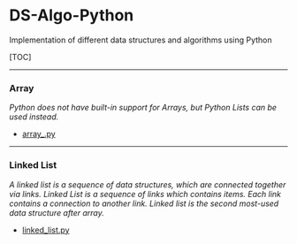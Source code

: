 # DS-Algo-Python
Implementation of different data structures and algorithms using Python

[TOC]

- - -

### Array
*Python does not have built-in support for Arrays, but Python Lists can be used instead.*

- [array_.py](array_.py)

- - -

### Linked List
*A linked list is a sequence of data structures, which are connected together via links. Linked List is a sequence of links which contains items. Each link contains a connection to another link. Linked list is the second most-used data structure after array.*

- [linked_list.py](linked_list.py)